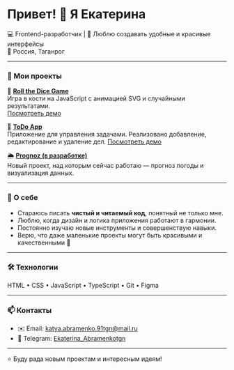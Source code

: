 # Привет! 👋 Я Екатерина 
💻 Frontend-разработчик | 🎨 Люблю создавать удобные и красивые интерфейсы  
📍 Россия, Таганрог  

---

### 🚀 Мои проекты

🎲 **[Roll the Dice Game](https://github.com/AbramenkoEkaterina/roll-the-dice-game)**  
Игра в кости на JavaScript с анимацией SVG и случайными результатами.  
[Посмотреть демо](https://abramenkoekaterina.github.io/roll-the-dice-game/)

📝 **[ToDo App](https://github.com/AbramenkoEkaterina/todo-app)**  
Приложение для управления задачами. Реализовано добавление, редактирование и удаление дел.
[Посмотреть демо](https://abramenkoekaterina.github.io/todo-app/)

🌦️ **[Prognoz (в разработке)](https://github.com/AbramenkoEkaterina/prognoz)**  
Новый проект, над которым сейчас работаю — прогноз погоды и визуализация данных.


---

### 🧠 О себе

- Стараюсь писать **чистый и читаемый код**, понятный не только мне.  
- Люблю, когда дизайн и логика приложения работают в гармонии.  
- Постоянно изучаю новые инструменты и совершенствую навыки.  
- Верю, что даже маленькие проекты могут быть красивыми и качественными 💫  

---

### 🛠️ Технологии

HTML • CSS • JavaScript • TypeScript • Git • Figma  

---

### 📫 Контакты

- ✉️ Email: [katya.abramenko.91tgn@mail.ru](mailto:katya.abramenko.91tgn@mail.ru)  
- 💬 Telegram: [Ekaterina_Abramenkotgn](https://t.me/Ekaterina_Abramenkotgn)

---

⭐️ Буду рада новым проектам и интересным идеям!


<!--
**AbramenkoEkaterina/AbramenkoEkaterina** is a ✨ _special_ ✨ repository because its `README.md` (this file) appears on your GitHub profile.

Here are some ideas to get you started:

- 🔭 I’m currently working on ...
- 🌱 I’m currently learning ...
- 👯 I’m looking to collaborate on ...
- 🤔 I’m looking for help with ...
- 💬 Ask me about ...
- 📫 How to reach me: ...
- 😄 Pronouns: ...
- ⚡ Fun fact: ...
-->
